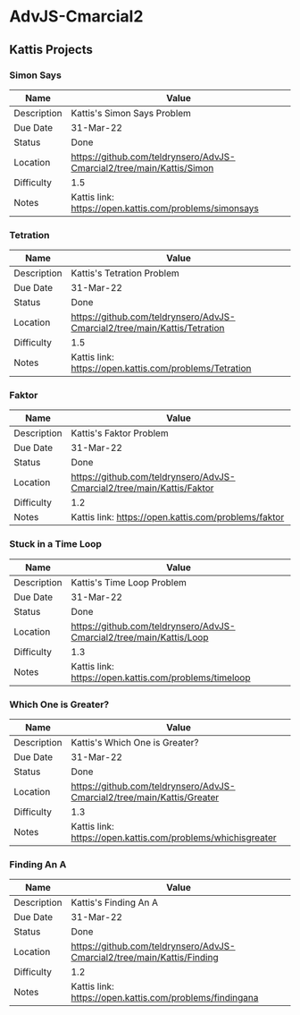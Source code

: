 # AdvJS-Cmarcial2

## Kattis Projects

### Simon Says

| Name | Value |
| --- | --- |
| Description | Kattis's Simon Says Problem |
| Due Date | 31-Mar-22 |
| Status | Done |
| Location | https://github.com/teldrynsero/AdvJS-Cmarcial2/tree/main/Kattis/Simon |
| Difficulty | 1.5 |
| Notes | Kattis link: https://open.kattis.com/problems/simonsays |

### Tetration

| Name | Value |
| --- | --- |
| Description | Kattis's Tetration Problem |
| Due Date | 31-Mar-22 |
| Status | Done |
| Location | https://github.com/teldrynsero/AdvJS-Cmarcial2/tree/main/Kattis/Tetration |
| Difficulty | 1.5 |
| Notes | Kattis link: https://open.kattis.com/problems/Tetration |

### Faktor

| Name | Value |
| --- | --- |
| Description | Kattis's Faktor Problem |
| Due Date | 31-Mar-22 |
| Status | Done |
| Location | https://github.com/teldrynsero/AdvJS-Cmarcial2/tree/main/Kattis/Faktor |
| Difficulty | 1.2 |
| Notes | Kattis link: https://open.kattis.com/problems/faktor |

### Stuck in a Time Loop

| Name | Value |
| --- | --- |
| Description | Kattis's Time Loop Problem |
| Due Date | 31-Mar-22 |
| Status | Done |
| Location | https://github.com/teldrynsero/AdvJS-Cmarcial2/tree/main/Kattis/Loop |
| Difficulty | 1.3 |
| Notes | Kattis link: https://open.kattis.com/problems/timeloop |

### Which One is Greater?

| Name | Value |
| --- | --- |
| Description | Kattis's Which One is Greater? |
| Due Date | 31-Mar-22 |
| Status | Done |
| Location | https://github.com/teldrynsero/AdvJS-Cmarcial2/tree/main/Kattis/Greater |
| Difficulty | 1.3 |
| Notes | Kattis link: https://open.kattis.com/problems/whichisgreater |

### Finding An A

| Name | Value |
| --- | --- |
| Description | Kattis's Finding An A |
| Due Date | 31-Mar-22 |
| Status | Done |
| Location | https://github.com/teldrynsero/AdvJS-Cmarcial2/tree/main/Kattis/Finding |
| Difficulty | 1.2 |
| Notes | Kattis link: https://open.kattis.com/problems/findingana |